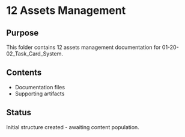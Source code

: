 # 12 Assets Management

## Purpose
This folder contains 12 assets management documentation for 01-20-02_Task_Card_System.

## Contents
- Documentation files
- Supporting artifacts

## Status
Initial structure created - awaiting content population.
